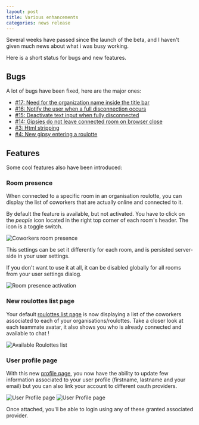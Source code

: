 ```yaml
---
layout: post
title: Various enhancements
categories: news release
---
```


<!-- excerpt start -->
Several weeks have passed since the launch of the beta, and I haven't given much news about what i was busy working.

Here is a short status for bugs and new features.

<!-- excerpt end -->
## Bugs

A lot of bugs have been fixed, here are the major ones:

* [#17: Need for the organization name inside the title bar](https://bitbucket.org/bcharbonnier/roulotte/issue/17/need-for-the-organization-name-inside-the)
* [#16: Notify the user when a full disconnection occurs](https://bitbucket.org/bcharbonnier/roulotte/issue/16/notify-the-user-when-a-full-disconnection)
* [#15: Deactivate text input when fully disconnected](https://bitbucket.org/bcharbonnier/roulotte/issue/15/deactivate-text-input-when-fully)
* [#14: Gipsies do not leave connected room on browser close](https://bitbucket.org/bcharbonnier/roulotte/issue/14/gipsies-do-not-leave-connected-room-on)
* [#3: Html stripping](https://bitbucket.org/bcharbonnier/roulotte/issue/3/html-stripping)
* [#4: New gipsy entering a roulotte](https://bitbucket.org/bcharbonnier/roulotte/issue/4/new-gipsy-entering-a-roulotte)


## Features

Some cool features also have been introduced:

### Room presence

When connected to a specific room in an organisation roulotte, you can display the list of coworkers that are actually online and connected to it.

By default the feature is available, but not activated. You have to click on the _people_ icon located in the right top corner of each room's header. The icon is a toggle switch.

![Coworkers room presence][room_presence]

This settings can be set it differently for each room, and is persisted server-side in your user settings.

If you don't want to use it at all, it can be disabled globally for all rooms from your user settings dialog.

![Room presence activation][room_presence_setting]

### New roulottes list page

Your default [roulottes list page](http://roulotte.im/chat) is now displaying a list of the coworkers associated to each of your organisations/roulottes. Take a closer look at each teammate avatar, it also shows you who is already connected and available to chat !

![Available Roulottes list][roulotte_list_offline]

### User profile page

With this new [profile page](http://roulotte.im/profile), you now have the ability to update few information associated to your user profile (firstname, lastname and your email) but you can also link your account to different oauth providers.

![User Profile page][profile_settings]
![User Profile page][profile_connect]

Once attached, you'll be able to login using any of these granted associated provider.


[room_presence]: http://blog.roulotte.im/images/2013/02/people_in_the_room.png
[room_presence_setting]: http://blog.roulotte.im/images/2013/02/people_in_the_room_setting.png

[roulotte_list_offline]: http://blog.roulotte.im/images/2013/02/roulotte_list_offline.png
[roulotte_list]: http://blog.roulotte.im/images/2013/02/roulotte_list_online.png

[profile_settings]: http://blog.roulotte.im/images/2013/02/user_profile_settings.png
[profile_connect]: http://blog.roulotte.im/images/2013/02/user_profile_connection.png

